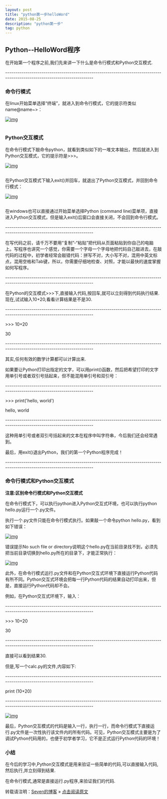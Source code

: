 ```yaml
---
layout: post
title: "python第一步helloWord"
date: 2015-08-25 
description: "python第一步"
tag: python
---   
```


## Python--HelloWord程序

在开始第一个程序之前,我们先来讲一下什么是命令行模式和Python交互模式.

\--------------------------------------------------------------------------------------------------------------------------

### 命令行模式

在linux开始菜单选择“终端”，就进入到命令行模式，它的提示符类似name@name~>：

[![img](https://3.bp.blogspot.com/-oI_puv53EU0/WidN9_NMnpI/AAAAAAAAADc/1eVqJbiPwncE5HBpQLO_MJ6UFZQ5LM9xACLcBGAs/s640/1.png)](https://3.bp.blogspot.com/-oI_puv53EU0/WidN9_NMnpI/AAAAAAAAADc/1eVqJbiPwncE5HBpQLO_MJ6UFZQ5LM9xACLcBGAs/s1600/1.png)

```

```

###  Python交互模式

在命令行模式下敲命令python，就看到类似如下的一堆文本输出，然后就进入到Python交互模式，它的提示符是>>>。

[![img](https://3.bp.blogspot.com/-Tc9I0YT7VY0/WidOWO-fP7I/AAAAAAAAADg/7xBep9PdfcYFAvzkIlwKfVm2_gjaDC_6gCLcBGAs/s640/2.png)](https://3.bp.blogspot.com/-Tc9I0YT7VY0/WidOWO-fP7I/AAAAAAAAADg/7xBep9PdfcYFAvzkIlwKfVm2_gjaDC_6gCLcBGAs/s1600/2.png)

```

```

在Python交互模式下输入exit()并回车，就退出了Python交互模式，并回到命令行模式：

[![img](https://3.bp.blogspot.com/-OLVJg41UYQo/WidOWA3rm0I/AAAAAAAAADo/xM1diPKEeOQCZ5LNZZhm4Zfl0lu7oVA-wCEwYBhgL/s640/3.png)](https://3.bp.blogspot.com/-OLVJg41UYQo/WidOWA3rm0I/AAAAAAAAADo/xM1diPKEeOQCZ5LNZZhm4Zfl0lu7oVA-wCEwYBhgL/s1600/3.png)

```

```

在windows也可以直接通过开始菜单选择Python (command line)菜单项，直接进入Python交互模式，但是输入exit()后窗口会直接关闭，不会回到命令行模式。

\--------------------------------------------------------------------------------------------------------------------------

在写代码之前，请千万不要用“复制”-“粘贴”把代码从页面粘贴到你自己的电脑上。写程序也讲究一个感觉，你需要一个字母一个字母地把代码自己敲进去，在敲代码的过程中，初学者经常会敲错代码：拼写不对，大小写不对，混用中英文标点，混用空格和Tab键，所以，你需要仔细地检查、对照，才能以最快的速度掌握如何写程序。

\--------------------------------------------------------------------------------------------------------------------------

在Python的交互模式>>>下,直接输入代码,按回车,就可以立刻得到代码执行结果.现在,试试输入10+20,看看计算结果是不是30.

\--------------------------------------------------------------------------------------------------------------------------

\>>> 10+20

30

\--------------------------------------------------------------------------------------------------------------------------

其实,任何有效的数学计算都可以计算出来.

如果要让Python打印出指定的文字，可以用print()函数，然后把希望打印的文字用单引号或者双引号括起来，但不能混用单引号和双引号：

\--------------------------------------------------------------------------------------------------------------------------

\>>> print('hello, world') 

hello, world

\--------------------------------------------------------------------------------------------------------------------------

这种用单引号或者双引号括起来的文本在程序中叫字符串，今后我们还会经常遇到。

最后，用exit()退出Python，我们的第一个Python程序完成！

\--------------------------------------------------------------------------------------------------------------------------

### 命令行模式和Python交互模式

**注意:区别命令行模式和Python交互模式**

在命令行模式下，可以执行python进入Python交互式环境，也可以执行python hello.py运行一个.py文件。

执行一个.py文件只能在命令行模式执行。如果敲一个命令python hello.py，看到如下错误：

[![img](https://4.bp.blogspot.com/-H8epy96icZU/WidfCc8nCdI/AAAAAAAAAEA/rKJgt3gHPzI05_YkjWiMrBrwI5ut73EIQCLcBGAs/s640/4.png)](https://4.bp.blogspot.com/-H8epy96icZU/WidfCc8nCdI/AAAAAAAAAEA/rKJgt3gHPzI05_YkjWiMrBrwI5ut73EIQCLcBGAs/s1600/4.png)

错误提示No such file or directory说明这个hello.py在当前目录找不到，必须先把当前目录切换到hello.py所在的目录下，才能正常执行：

[![img](https://4.bp.blogspot.com/-5sua1HXQrok/Widf7ZlK34I/AAAAAAAAAEI/1bBS8JSjdh8vQNORPhCWBOdHeaTDxUEaQCLcBGAs/s640/5.png)](https://4.bp.blogspot.com/-5sua1HXQrok/Widf7ZlK34I/AAAAAAAAAEI/1bBS8JSjdh8vQNORPhCWBOdHeaTDxUEaQCLcBGAs/s1600/5.png)

此外，在命令行模式运行.py文件和在Python交互式环境下直接运行Python代码有所不同。Python交互式环境会把每一行Python代码的结果自动打印出来，但是，直接运行Python代码却不会。

例如，在Python交互式环境下，输入：

\--------------------------------------------------------------------------------------------------------------------------

\>>> 10+20

30

\--------------------------------------------------------------------------------------------------------------------------

直接可以看到结果30.

但是,写一个calc.py的文件,内容如下:

\--------------------------------------------------------------------------------------------------------------------------

print (10+20)

\--------------------------------------------------------------------------------------------------------------------------

[![img](https://3.bp.blogspot.com/-EAyJOUDjreY/WidhKdnAUsI/AAAAAAAAAEU/tz0gLzfOmFUnB9I38PU3NjRpBgEzqq1QACLcBGAs/s640/6.png)](https://3.bp.blogspot.com/-EAyJOUDjreY/WidhKdnAUsI/AAAAAAAAAEU/tz0gLzfOmFUnB9I38PU3NjRpBgEzqq1QACLcBGAs/s1600/6.png)

最后，Python交互模式的代码是输入一行，执行一行，而命令行模式下直接运行.py文件是一次性执行该文件内的所有代码。可见，Python交互模式主要是为了调试Python代码用的，也便于初学者学习，它不是正式运行Python代码的环境！

### 小结

在今后的学习中,Python交互模式是用来验证一些简单的代码,可以直接输入代码,然后执行,并立刻得到结果.

在命令行模式,通常是直接运行.py程序,来验证我们的代码.

转载请注明：[Seven的博客](http://seven.github.io) » [点击阅读原文](https://sevenold.github.io/2016/06/Develop_Tool/)
